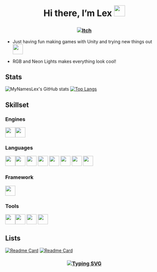 # <p align="center"> Hi there, I’m Lex <img src="https://media.giphy.com/media/hvRJCLFzcasrR4ia7z/giphy.gif" width="35px"></p>

### <p align="center"> [![Itch](https://img.shields.io/badge/-itch.io-red?style=for-the-badge)](https://lexingto.itch.io/)</p>

- Just having fun making games with Unity and trying new things out <img height="32" width="32" src="https://unpkg.com/simple-icons@v5/icons/unity.svg" />

- RGB and Neon Lights makes everything look cool!

## Stats

![MyNamesLex's GitHub stats](https://github-readme-stats.vercel.app/api?username=MyNamesLex&theme=algolia&show_icons=true&hide=prs)
[![Top Langs](https://github-readme-stats.vercel.app/api/top-langs/?username=MyNamesLex&layout=compact&&hide=shaderlab,asp.net,cython,hlsl&theme=algolia&langs_count=6)](https://github.com/anuraghazra/github-readme-stats)

## Skillset

### Engines
<img height="32" width="32" src="https://img.shields.io/badge/-Unity-black" /><img height="32" width="32" src="https://unpkg.com/simple-icons@v5/icons/renpy.svg" />

### Languages
<img height="32" width="32" src="https://unpkg.com/simple-icons@v5/icons/cplusplus.svg" /><img height="32" width="32" src="https://unpkg.com/simple-icons@v5/icons/csharp.svg" />
<img height="32" width="32" src="https://unpkg.com/simple-icons@v5/icons/python.svg" />
<img height="32" width="32" src="https://unpkg.com/simple-icons@v5/icons/csswizardry.svg" />
<img height="32" width="32" src="https://unpkg.com/simple-icons@v5/icons/html5.svg" />
<img height="32" width="32" src="https://unpkg.com/simple-icons@v5/icons/lua.svg" />
<img height="32" width="32" src="https://unpkg.com/simple-icons@v5/icons/javascript.svg" />
<img height="32" width="32" src="https://unpkg.com/simple-icons@v5/icons/processingfoundation.svg" />

### Framework
<img height="32" width="32" src="https://unpkg.com/simple-icons@v5/icons/dotnet.svg" />

### Tools
<img height="32" width="32" src="https://unpkg.com/simple-icons@v5/icons/blender.svg" /><img height="32" width="32" src="https://unpkg.com/simple-icons@v5/icons/audacity.svg" />
<img height="32" width="32" src="https://unpkg.com/simple-icons@v5/icons/gimp.svg" />
<img height="32" width="32" src="https://unpkg.com/simple-icons@v5/icons/obsstudio.svg" />

## Lists

[![Readme Card](https://github-readme-stats.vercel.app/api/pin/?username=mynameslex&repo=all-jam-games&show_owner=true&theme=algolia)](https://github.com/MyNamesLex/All-Jam-Games)
[![Readme Card](https://github-readme-stats.vercel.app/api/pin/?username=mynameslex&repo=Favourites-I-Made&show_owner=true&theme=algolia)](https://github.com/MyNamesLex/Favourites-I-Made)

### <p align="center"> [![Typing SVG](https://readme-typing-svg.herokuapp.com/?lines=Unity+Is+Fun)](https://git.io/typing-svg) </p>

